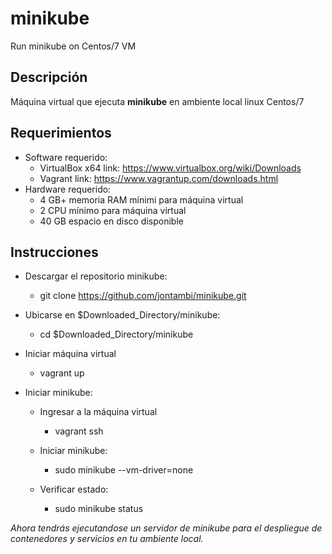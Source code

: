 # minikube
Run minikube on Centos/7 VM

## Descripción

Máquina virtual que ejecuta **minikube** en ambiente local linux Centos/7

## Requerimientos
 - Software requerido:
   - VirtualBox x64 link: https://www.virtualbox.org/wiki/Downloads
   - Vagrant link: https://www.vagrantup.com/downloads.html
 - Hardware requerido:
   - 4 GB+ memoria RAM mínimi para máquina virtual
   - 2 CPU mínimo para máquina virtual
   - 40 GB espacio en disco disponible

## Instrucciones

- Descargar el repositorio minikube:
  - git clone https://github.com/jontambi/minikube.git
  
- Ubicarse en $Downloaded_Directory/minikube:
  - cd $Downloaded_Directory/minikube

- Iniciar máquina virtual
  - vagrant up

- Iniciar minikube:
  - Ingresar a la máquina virtual
    - vagrant ssh
  
  - Iniciar minikube:
    - sudo minikube --vm-driver=none
  
  - Verificar estado:
    - sudo minikube status
    
*Ahora tendrás ejecutandose un servidor de minikube para el despliegue de contenedores y servicios en tu ambiente local.*
